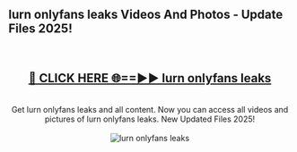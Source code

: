 <h2>lurn onlyfans leaks Videos And Photos - Update Files 2025!</h2>
<br>
<div align="center">
<h2><a href="https://linkcuts.com/hfmhzwbr" rel="nofollow">🔴 CLICK HERE 🌐==►► lurn onlyfans leaks</a></h2>
<br>
Get lurn onlyfans leaks and all content. Now you can access all videos and pictures of lurn onlyfans leaks. New Updated Files 2025!
<br>
<br>
<a href="https://linkcuts.com/hfmhzwbr" rel="nofollow" data-target="animated-image.originalLink"><img src="https://i.ibb.co.com/WyWwxjT/player-gif2.gif" alt="lurn onlyfans leaks" style="max-width: 100%; display: inline-block;" data-target="animated-image.originalImage"></a>
</div>
<br>